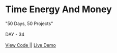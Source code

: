 # Time Energy And Money
"50 Days, 50 Projects"
<br> 
<br>
DAY - 34 
<br> 
<br> 
<a href="https://github.com/pushpakumari5117/TimeEnergyAndMoney"> View Code </a> 
|| 
<a href="https://pushpakumari5117.github.io/TimeEnergyAndMoney/"> Live Demo </a>
